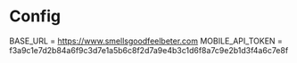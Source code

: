 # Config

BASE_URL = https://www.smellsgoodfeelbeter.com
MOBILE_API_TOKEN = f3a9c1e7d2b84a6f9c3d7e1a5b6c8f2d7a9e4b3c1d6f8a7c9e2b1d3f4a6c7e8f
